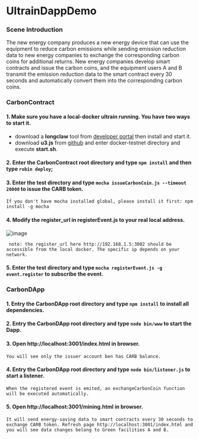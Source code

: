 # UltrainDappDemo

### Scene Introduction

The new energy company produces a new energy device that can use the equipment to reduce carbon emissions while sending emission reduction data to new energy companies to exchange the corresponding carbon coins for additional returns. New energy companies develop smart contracts and issue the carbon coins, and the equipment users A and B transmit the emission reduction data to the smart contract every 30 seconds and automatically convert them into the corresponding carbon coins.

### CarbonContract

#### 1. Make sure you have a local-docker ultrain running. You have two ways to start it.

   * download a <b>longclaw</b> tool from [developer portal](https://developer.ultrain.io) then install and start it.
   * download <b>u3.js</b> from [github](https://github.com/ultrain-os/u3.js) and enter docker-testnet directory and execute <b>start.sh</b>.
   
#### 2. Enter the CarbonContract root directory and type `npm install` and then type `robin deploy`;

#### 3. Enter the test directory and type `mocha issueCarbonCoin.js --timeout 20000` to issue the CARB token.

    If you don't have mocha installed global, please install it first: npm install -g mocha
    
#### 4. Modify the register_url in registerEvent.js to your real local address.

![image](https://user-images.githubusercontent.com/1866848/46665089-6400cc00-cbf5-11e8-82da-3a3bce6051af.png)

     note: the register_url here http://192.168.1.5:3002 should be accessible from the local docker. The specific ip depends on your network.

#### 5. Enter the test directory and type `mocha registerEvent.js -g event.register` to subscribe the event.


### CarbonDApp

#### 1. Entry the CarbonDApp root directory and type `npm install` to install all dependencies.

#### 2. Entry the CarbonDApp root directory and type `node bin/www` to start the Dapp.

#### 3. Open http://localhost:3001/index.html in browser.
    
    You will see only the issuer account ben has CARB balance.
 
#### 4. Entry the CarbonDApp root directory and type `node bin/listener.js` to start a listener.

    When the registered event is emited, an exchangeCarbonCoin function will be executed automatically.
 
#### 5. Open http://localhost:3001/mining.html in browser.

    It will send energy-saving data to smart contracts every 30 seconds to exchange CARB token. Refresh page http://localhost:3001/index.html and you will see data changes belong to Green facilities A and B.
    
